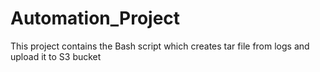 # Automation_Project
This project contains the Bash script which creates tar file from logs and upload it to S3 bucket
